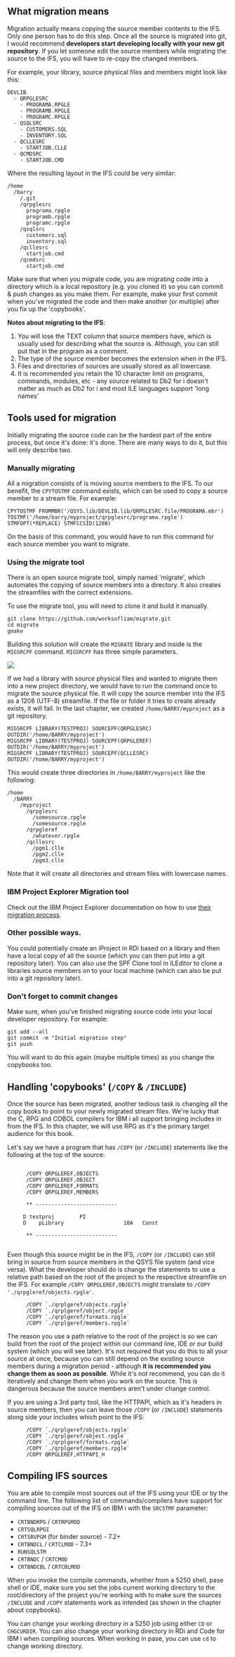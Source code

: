 
## What migration means

Migration actually means copying the source member contents to the IFS. Only one person has to do this step. Once all the source is migrated into git, I would recommend **developers start developing locally with your new git repository**. If you let someone edit the source members while migrating the source to the IFS, you will have to re-copy the changed members.

For example, your library, source physical files and members might look like this:

```
DEVLIB
  - QRPGLESRC
    - PROGRAMA.RPGLE
    - PROGRAMB.RPGLE
    - PROGRAMC.RPGLE
  - QSQLSRC
    - CUSTOMERS.SQL
    - INVENTORY.SQL
  - QCLLESRC
    - STARTJOB.CLLE
  - QCMDSRC
    - STARTJOB.CMD
```

Where the resulting layout in the IFS could be very similar:

```
/home
  /barry
    /.git
    /qrpglesrc
      programa.rpgle
      programb.rpgle
      programc.rpgle
    /qsqlsrc
      customers.sql
      inventory.sql
    /qcllesrc
      startjob.cmd
    /qcmdsrc
      startjob.cmd
```

Make sure that when you migrate code, you are migrating code into a directory which is a local repository (e.g. you cloned it) so you can commit & push changes as you make them. For example, make your first commit when you've migrated the code and then make another (or multiple) after you fix up the 'copybooks'.

**Notes about migrating to the IFS**:

1. You will lose the TEXT column that source members have, which is usually used for describing what the source is. Although, you can still put that in the program as a comment.
2. The type of the source member becomes the extension when in the IFS.
3. Files and directories of sources are usually stored as all lowercase.
4. It is recommended you retain the 10 character limit on programs, commands, modules, etc - any source related to Db2 for i doesn't matter as much as Db2 for i and most ILE languages support 'long names'

## Tools used for migration

Initially migrating the source code can be the hardest part of the entire process, but once it's done: it's done. There are many ways to do it, but this will only describe two.

### Manually migrating

All a migration consists of is moving source members to the IFS. To our benefit, the `CPYTOSTMF` command exists, which can be used to copy a source member to a stream file. For example:

```
CPYTOSTMF FROMMBR('/QSYS.lib/DEVLIB.lib/QRPGLESRC.file/PROGRAMA.mbr') TOSTMF('/home/barry/myproject/qrpglesrc/programa.rpgle') STMFOPT(*REPLACE) STMFCCSID(1208)
```

On the basis of this command, you would have to run this command for each source member you want to migrate.

### Using the migrate tool

There is an open source migrate tool, simply named 'migrate', which automates the copying of source members into a directory. It also creates the streamfiles with the correct extensions.

To use the migrate tool, you will need to clone it and build it manually.

```
git clone https://github.com/worksofliam/migrate.git
cd migrate
gmake
```

Building this solution will create the `MIGRATE` library and inside is the `MIGSRCPF` command. `MIGSRCPF` has three simple parameters.

![](./images/migsrcpf.PNG)

If we had a library with source physical files and wanted to migrate them into a new project directory, we would have to run the command once to migrate the source physical file. It will copy the source member into the IFS as a 1208 (UTF-8) streamfile. If the file or folder it tries to create already exists, it will fail. In the last chapter, we created `/home/BARRY/myproject` as a git repository.

```
MIGSRCPF LIBRARY(TESTPROJ) SOURCEPF(QRPGLESRC) OUTDIR('/home/BARRY/myproject')
MIGSRCPF LIBRARY(TESTPROJ) SOURCEPF(QRPGLEREF) OUTDIR('/home/BARRY/myproject')
MIGSRCPF LIBRARY(TESTPROJ) SOURCEPF(QCLLESRC)  OUTDIR('/home/BARRY/myproject')
```

This would create three directories in `/home/BARRY/myproject` like the following:

```
/home
  /BARRY
    /myproject
      /qrpglesrc
        /somesource.rpgle
        /somesource.rpgle
      /qrpgleref
        /whatever.rpgle
      /qcllesrc
        /pgm1.clle
        /pgm2.clle
        /pgm3.clle
```

Note that it will create all directories and stream files with lowercase names.

### IBM Project Explorer Migration tool

Check out the IBM Project Explorer documentation on how to use [their migration process](https://ibm.github.io/vscode-ibmi-projectexplorer/#/pages/projectExplorer/migrate-source).

### Other possible ways.

You could potentially create an iProject in RDi based on a library and then have a local copy of all the source (which you can then put into a git repository later). You can also use the SPF Clone tool in ILEditor to clone a libraries source members on to your local machine (which can also be put into a git repository later).

### Don't forget to commit changes

Make sure, when you've finished migrating source code into your local developer repository. For example:

```
git add --all
git commit -m "Initial migration step"
git push
```

You will want to do this again (maybe multiple times) as you change the copybooks too.

## Handling 'copybooks' (`/COPY` & `/INCLUDE`)

Once the source has been migrated, another tedious task is changing all the copy books to point to your newly migrated stream files. We're lucky that the C, RPG and COBOL compilers for IBM i all support bringing includes in from the IFS. In this chapter, we will use RPG as it's the primary target audience for this book.

Let's say we have a program that has `/COPY` (or `/INCLUDE`) statements like the following at the top of the source:

```

      /COPY QRPGLEREF,OBJECTS
      /COPY QRPGLEREF,OBJECT
      /COPY QRPGLEREF,FORMATS
      /COPY QRPGLEREF,MEMBERS

      ** --------------------------

     D testproj        PI
     D    pLibrary                   10A   Const

      ** --------------------------
      
```

Even though this source might be in the IFS, `/COPY` (or `/INCLUDE`) can still bring in source from source members in the QSYS file system (and vice versa). What the developer should do is change the statements to use a relative path based on the root of the project to the respective streamfile on the IFS. For example `/COPY QRPGLEREF,OBJECTS` might translate to `/COPY './qrpgleref/objects.rpgle'`.

```
      /COPY `./qrplgeref/objects.rpgle`
      /COPY `./qrplgeref/object.rpgle`
      /COPY `./qrplgeref/formats.rpgle`
      /COPY `./qrplgeref/members.rpgle`
```

The reason you use a path relative to the root of the project is so we can build from the root of the project within our command line, IDE or our build system (which you will see later). It's not required that you do this to all your source at once, because you can still depend on the existing source members during a migration period - although **it is recommended you change them as soon as possible**. While it's not recommend, you can do it iteratively and change them when you work on the source. This is dangerous because the source members aren't under change control.

If you are using a 3rd party tool, like the HTTPAPI, which as it's headers in source members, then you can leave those `/COPY` (or `/INCLUDE`) statements along side your includes which point to the IFS:

```
      /COPY `./qrplgeref/objects.rpgle`
      /COPY `./qrplgeref/object.rpgle`
      /COPY `./qrplgeref/formats.rpgle`
      /COPY `./qrplgeref/members.rpgle`
      /COPY QRPGLEREF,HTTPAPI_H
```

## Compiling IFS sources

You are able to compile most sources out of the IFS using your IDE or by the command line. The following list of commands/compilers have support for compiling sources out of the IFS on IBM i with the `SRCSTMF` parameter:

* `CRTBNDRPG` / `CRTRPGMOD`
* `CRTSQLRPGI`
* `CRTSRVPGM` (for binder source) - 7.2+
* `CRTBNDCL` / `CRTCLMOD` - 7.3+
* `RUNSQLSTM`
* `CRTBNDC` / `CRTCMOD`
* `CRTBNDCBL` / `CRTCBLMOD`

When you invoke the compile commands, whether from a 5250 shell, pase shell or IDE, make sure you set the jobs current working directory to the root/directory of the project you're working with to make sure the sources `/INCLUDE` and `/COPY` statements work as intended (as shown in the chapter about copybooks).

You can change your working directory in a 5250 job using either `CD` or `CHGCURDIR`. You can also change your working directory in RDi and Code for IBM i when compiling sources. When working in pase, you can use `cd` to change working directory.
